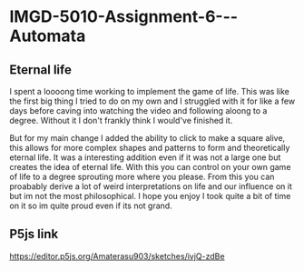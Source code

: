 # IMGD-5010-Assignment-6---Automata

## Eternal life

I spent a loooong time working to implement the game of life. This was like the first big thing I tried to do on my own and I struggled with it for like a few days before caving into watching the video and following aloong to a degree. Without it I don't frankly think I would've finished it.

But for my main change I added the ability to click to make a square alive, this allows for more complex shapes and patterns to form and theoretically eternal life. It was a interesting addition even if it was not a large one but creates the idea of eternal life. With this you can control on your own game of life to a degree sprouting more where you please. From this you can proabably derive a lot of weird interpretations on life and our influence on it but im not the most philosophical. I hope you enjoy I took quite a bit of time on it so im quite proud even if its not grand.

## P5js link

https://editor.p5js.org/Amaterasu903/sketches/ivjQ-zdBe 
